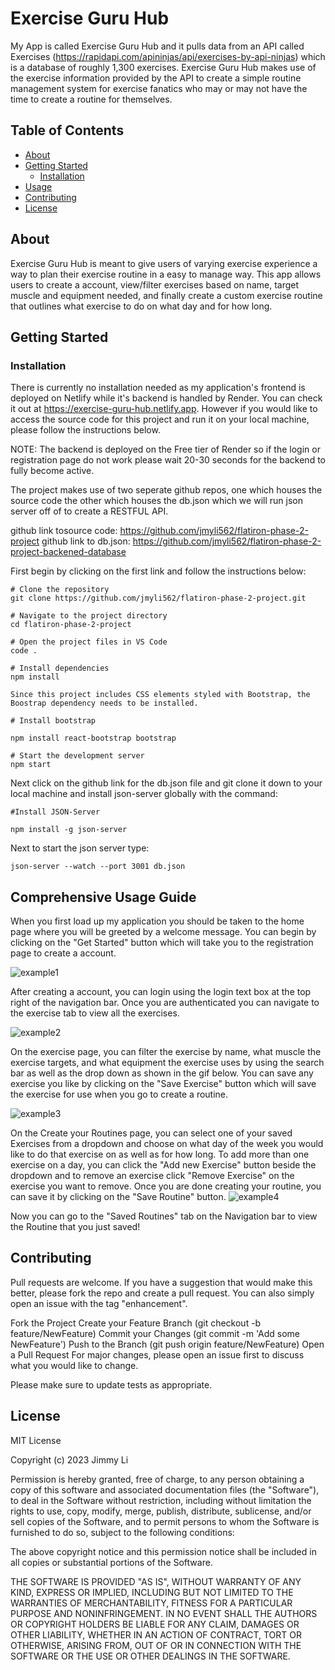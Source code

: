 # Exercise Guru Hub

My App is called Exercise Guru Hub and it pulls data from an API called Exercises (https://rapidapi.com/apininjas/api/exercises-by-api-ninjas)
which is a database of roughly 1,300 exercises. Exercise Guru Hub makes use of the exercise information provided by the API to create a simple routine management system for exercise fanatics who may or may not have the time to create a routine for themselves. 

## Table of Contents

- [About](#about)
- [Getting Started](#getting-started)
  - [Installation](#installation)
- [Usage](#usage)
- [Contributing](#contributing)
- [License](#license)

## About
Exercise Guru Hub is meant to give users of varying exercise experience a way to plan their exercise routine in a easy to manage way. This app allows users to create a account, view/filter exercises based on name, target muscle and equipment needed, and finally create a custom exercise routine that outlines what exercise to do on what day and for how long. 

## Getting Started 

### Installation
There is currently no installation needed as my application's frontend is deployed on Netlify while it's backend is handled by Render. You can check it out at https://exercise-guru-hub.netlify.app. However if you would like to access the source code for this project and run it on your local machine, please follow the instructions below.

NOTE: The backend is deployed on the Free tier of Render so if the login or registration page do not work please wait 20-30 seconds for the backend to fully become active.

The project makes use of two seperate github repos, one which houses the source code the other which houses the db.json which we will run json server off of to create a RESTFUL API.

github link tosource code: https://github.com/jmyli562/flatiron-phase-2-project
github link to db.json: https://github.com/jmyli562/flatiron-phase-2-project-backened-database

First begin by clicking on the first link and follow the instructions below:
```shell
# Clone the repository
git clone https://github.com/jmyli562/flatiron-phase-2-project.git

# Navigate to the project directory
cd flatiron-phase-2-project

# Open the project files in VS Code
code .

# Install dependencies
npm install

Since this project includes CSS elements styled with Bootstrap, the Boostrap dependency needs to be installed.

# Install bootstrap

npm install react-bootstrap bootstrap

# Start the development server
npm start

```
Next click on the github link for the db.json file and git clone it down to your local machine and install json-server globally with the command:
```shell
#Install JSON-Server

npm install -g json-server

```
Next to start the json server type:

```shell
json-server --watch --port 3001 db.json
```
## Comprehensive Usage Guide
When you first load up my application you should be taken to the home page where you will be greeted by a welcome message. You can begin by clicking on the "Get Started" button which will take you to the registration page to create a account. 

![example1](https://github.com/jmyli562/flatiron-phase-2-project/assets/60550632/a91e6b00-fa7d-41a7-befc-85d2a0ba4126)

After creating a account, you can login using the login text box at the top right of the navigation bar. Once you are authenticated you can navigate to the exercise tab to view all the exercises. 

![example2](https://github.com/jmyli562/flatiron-phase-2-project/assets/60550632/4dcff113-f840-45e7-a4d2-247cf268a581)

On the exercise page, you can filter the exercise by name, what muscle the exercise targets, and what equipment the exercise uses by using the search bar as well as the drop down as shown in the gif below. You can save any exercise you like by clicking on the "Save Exercise" button which will save the exercise for use when you go to create a routine. 

![example3](https://github.com/jmyli562/flatiron-phase-2-project/assets/60550632/23bac4ae-94dd-49bb-8cb9-8d284ee88c31)

On the Create your Routines page, you can select one of your saved Exercises from a dropdown and choose on what day of the week you would like to do that exercise on as well as for how long. To add more than one exercise on a day, you can click the "Add new Exercise" button beside the dropdown and to remove an exercise click "Remove Exercise" on the exercise you want to remove. Once you are done creating your routine, you can save it by clicking on the "Save Routine" button. 
![example4](https://github.com/jmyli562/flatiron-phase-2-project/assets/60550632/8775aefe-efb5-4ac1-a7cf-0d16370625b2)

Now you can go to the "Saved Routines" tab on the Navigation bar to view the Routine that you just saved!

## Contributing
Pull requests are welcome. If you have a suggestion that would make this better, please fork the repo and create a pull request. You can also simply open an issue with the tag "enhancement".

Fork the Project
Create your Feature Branch (git checkout -b feature/NewFeature)
Commit your Changes (git commit -m 'Add some NewFeature')
Push to the Branch (git push origin feature/NewFeature)
Open a Pull Request
For major changes, please open an issue first to discuss what you would like to change.

Please make sure to update tests as appropriate.

## License
MIT License

Copyright (c) 2023 Jimmy Li

Permission is hereby granted, free of charge, to any person obtaining a copy of this software and associated documentation files (the "Software"), to deal in the Software without restriction, including without limitation the rights to use, copy, modify, merge, publish, distribute, sublicense, and/or sell copies of the Software, and to permit persons to whom the Software is furnished to do so, subject to the following conditions:

The above copyright notice and this permission notice shall be included in all copies or substantial portions of the Software.

THE SOFTWARE IS PROVIDED "AS IS", WITHOUT WARRANTY OF ANY KIND, EXPRESS OR IMPLIED, INCLUDING BUT NOT LIMITED TO THE WARRANTIES OF MERCHANTABILITY, FITNESS FOR A PARTICULAR PURPOSE AND NONINFRINGEMENT. IN NO EVENT SHALL THE AUTHORS OR COPYRIGHT HOLDERS BE LIABLE FOR ANY CLAIM, DAMAGES OR OTHER LIABILITY, WHETHER IN AN ACTION OF CONTRACT, TORT OR OTHERWISE, ARISING FROM, OUT OF OR IN CONNECTION WITH THE SOFTWARE OR THE USE OR OTHER DEALINGS IN THE SOFTWARE.

